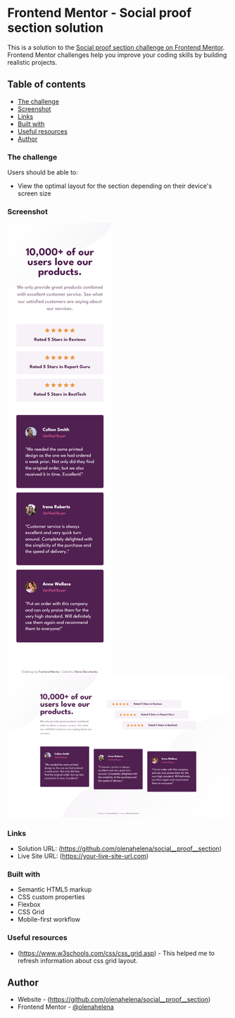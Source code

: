 # Frontend Mentor - Social proof section solution

This is a solution to the [Social proof section challenge on Frontend Mentor](https://www.frontendmentor.io/challenges/social-proof-section-6e0qTv_bA). Frontend Mentor challenges help you improve your coding skills by building realistic projects. 

## Table of contents
  - [The challenge](#the-challenge)
  - [Screenshot](#screenshot)
  - [Links](#links)
  - [Built with](#built-with)
  - [Useful resources](#useful-resources)
- [Author](#author)


### The challenge

Users should be able to:

- View the optimal layout for the section depending on their device's screen size

### Screenshot

![](./phone__screenshot.png)
![](./laptop_screenshot.png)

### Links

- Solution URL: (https://github.com/olenahelena/social__proof__section)
- Live Site URL: (https://your-live-site-url.com)

### Built with

- Semantic HTML5 markup
- CSS custom properties
- Flexbox
- CSS Grid
- Mobile-first workflow

### Useful resources

- (https://www.w3schools.com/css/css_grid.asp) - This helped me to refresh information about css grid layout.

## Author

- Website - (https://github.com/olenahelena/social__proof__section)
- Frontend Mentor - [@olenahelena](https://www.frontendmentor.io/profile/olenahelena)